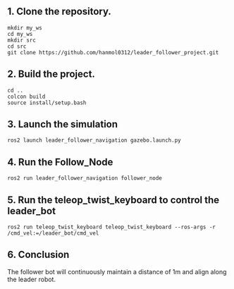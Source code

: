 ## 1. Clone the repository.

```
mkdir my_ws
cd my_ws
mkdir src
cd src
git clone https://github.com/hanmol0312/leader_follower_project.git
```

## 2. Build the project.

```
cd ..
colcon build
source install/setup.bash
```

## 3. Launch the simulation

```
ros2 launch leader_follower_navigation gazebo.launch.py
```

## 4. Run the Follow_Node

```
ros2 run leader_follower_navigation follower_node
```

## 5. Run the teleop_twist_keyboard to control the leader_bot

```
ros2 run teleop_twist_keyboard teleop_twist_keyboard --ros-args -r /cmd_vel:=/leader_bot/cmd_vel
```

## 6. Conclusion

The follower bot will continuously maintain a distance of 1m and align along the leader robot.